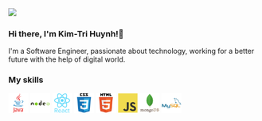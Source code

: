 
<div id="header">
  <img src="https://media.giphy.com/media/M9gbBd9nbDrOTu1Mqx/giphy.gif" width="100"/>
</div>



### Hi there, I'm Kim-Tri Huynh!👋
I'm a Software Engineer, passionate about technology, working for a better future with the help of digital world.

### My skills 

<p align="left">
<img src="https://github.com/devicons/devicon/blob/master/icons/java/java-original-wordmark.svg" alt="Java" width="40" height="40"/>

<img src="https://github.com/devicons/devicon/blob/master/icons/nodejs/nodejs-original-wordmark.svg" alt="nodejs" width="40" height="40"/> 
 
<img src="https://github.com/devicons/devicon/blob/master/icons/react/react-original-wordmark.svg" alt="react" width="40" height="40"/> 
 
<img src="https://github.com/devicons/devicon/blob/master/icons/css3/css3-original-wordmark.svg" alt="css3" width="40" height="40"/> 

<img src="https://github.com/devicons/devicon/blob/master/icons/html5/html5-original-wordmark.svg" alt="html5" width="40" height="40"/> 
<img src="https://github.com/devicons/devicon/blob/master/icons/javascript/javascript-original.svg" alt="javascript" width="40" height="40"/>  
<img src="https://github.com/devicons/devicon/blob/master/icons/mongodb/mongodb-original-wordmark.svg" alt="mongodb" width="40" height="40"/> 
<img src="https://github.com/devicons/devicon/blob/master/icons/mysql/mysql-original-wordmark.svg" alt="mysql" width="40" height="40"/> 
</p>

<!-- ### My stats
[![GitHub Streak](http://github-readme-streak-stats.herokuapp.com?user=huynhkimtri&theme=dark)](https://git.io/streak-stats)
<br> 
[![Top Langs](https://github-readme-stats.vercel.app/api/top-langs/?username=huynhkimtri&layout=compact&theme=vision-friendly-dark)](https://github.com/anuraghazra/github-readme-stats) -->


<!-- ### Connect with me
</p><img src="https://komarev.com/ghpvc/?username=huynhkimtri&label=Profile%20Visitors&color=0e75b6&style=flat" alt="Kim-Tri-Huynh" />
<br>
[![GitHub followers](https://img.shields.io/github/followers/huynhkimtri?style=social)](https://www.github.com/huynhkimtri)  -->



